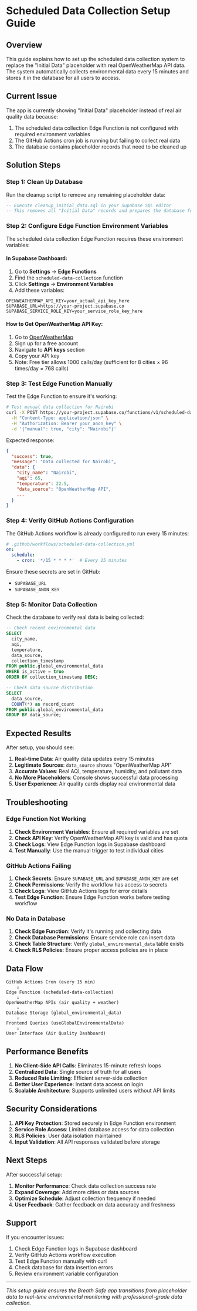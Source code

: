# Scheduled Data Collection Setup Guide

## Overview

This guide explains how to set up the scheduled data collection system to replace the "Initial Data" placeholder with real OpenWeatherMap API data. The system automatically collects environmental data every 15 minutes and stores it in the database for all users to access.

## Current Issue

The app is currently showing "Initial Data" placeholder instead of real air quality data because:
1. The scheduled data collection Edge Function is not configured with required environment variables
2. The GitHub Actions cron job is running but failing to collect real data
3. The database contains placeholder records that need to be cleaned up

## Solution Steps

### Step 1: Clean Up Database

Run the cleanup script to remove any remaining placeholder data:

```sql
-- Execute cleanup_initial_data.sql in your Supabase SQL editor
-- This removes all "Initial Data" records and prepares the database for real data
```

### Step 2: Configure Edge Function Environment Variables

The scheduled data collection Edge Function requires these environment variables:

#### In Supabase Dashboard:
1. Go to **Settings** → **Edge Functions**
2. Find the `scheduled-data-collection` function
3. Click **Settings** → **Environment Variables**
4. Add these variables:

```
OPENWEATHERMAP_API_KEY=your_actual_api_key_here
SUPABASE_URL=https://your-project.supabase.co
SUPABASE_SERVICE_ROLE_KEY=your_service_role_key_here
```

#### How to Get OpenWeatherMap API Key:
1. Go to [OpenWeatherMap](https://openweathermap.org/api)
2. Sign up for a free account
3. Navigate to **API keys** section
4. Copy your API key
5. Note: Free tier allows 1000 calls/day (sufficient for 8 cities × 96 times/day = 768 calls)

### Step 3: Test Edge Function Manually

Test the Edge Function to ensure it's working:

```bash
# Test manual data collection for Nairobi
curl -X POST https://your-project.supabase.co/functions/v1/scheduled-data-collection \
  -H "Content-Type: application/json" \
  -H "Authorization: Bearer your_anon_key" \
  -d '{"manual": true, "city": "Nairobi"}'
```

Expected response:
```json
{
  "success": true,
  "message": "Data collected for Nairobi",
  "data": {
    "city_name": "Nairobi",
    "aqi": 65,
    "temperature": 22.5,
    "data_source": "OpenWeatherMap API",
    ...
  }
}
```

### Step 4: Verify GitHub Actions Configuration

The GitHub Actions workflow is already configured to run every 15 minutes:

```yaml
# .github/workflows/scheduled-data-collection.yml
on:
  schedule:
    - cron: '*/15 * * * *'  # Every 15 minutes
```

Ensure these secrets are set in GitHub:
- `SUPABASE_URL`
- `SUPABASE_ANON_KEY`

### Step 5: Monitor Data Collection

Check the database to verify real data is being collected:

```sql
-- Check recent environmental data
SELECT 
  city_name,
  aqi,
  temperature,
  data_source,
  collection_timestamp
FROM public.global_environmental_data
WHERE is_active = true
ORDER BY collection_timestamp DESC;

-- Check data source distribution
SELECT 
  data_source,
  COUNT(*) as record_count
FROM public.global_environmental_data
GROUP BY data_source;
```

## Expected Results

After setup, you should see:

1. **Real-time Data**: Air quality data updates every 15 minutes
2. **Legitimate Sources**: `data_source` shows "OpenWeatherMap API"
3. **Accurate Values**: Real AQI, temperature, humidity, and pollutant data
4. **No More Placeholders**: Console shows successful data processing
5. **User Experience**: Air quality cards display real environmental data

## Troubleshooting

### Edge Function Not Working

1. **Check Environment Variables**: Ensure all required variables are set
2. **Check API Key**: Verify OpenWeatherMap API key is valid and has quota
3. **Check Logs**: View Edge Function logs in Supabase dashboard
4. **Test Manually**: Use the manual trigger to test individual cities

### GitHub Actions Failing

1. **Check Secrets**: Ensure `SUPABASE_URL` and `SUPABASE_ANON_KEY` are set
2. **Check Permissions**: Verify the workflow has access to secrets
3. **Check Logs**: View GitHub Actions logs for error details
4. **Test Edge Function**: Ensure Edge Function works before testing workflow

### No Data in Database

1. **Check Edge Function**: Verify it's running and collecting data
2. **Check Database Permissions**: Ensure service role can insert data
3. **Check Table Structure**: Verify `global_environmental_data` table exists
4. **Check RLS Policies**: Ensure proper access policies are in place

## Data Flow

```
GitHub Actions Cron (every 15 min)
    ↓
Edge Function (scheduled-data-collection)
    ↓
OpenWeatherMap APIs (air quality + weather)
    ↓
Database Storage (global_environmental_data)
    ↓
Frontend Queries (useGlobalEnvironmentalData)
    ↓
User Interface (Air Quality Dashboard)
```

## Performance Benefits

1. **No Client-Side API Calls**: Eliminates 15-minute refresh loops
2. **Centralized Data**: Single source of truth for all users
3. **Reduced Rate Limiting**: Efficient server-side collection
4. **Better User Experience**: Instant data access on login
5. **Scalable Architecture**: Supports unlimited users without API limits

## Security Considerations

1. **API Key Protection**: Stored securely in Edge Function environment
2. **Service Role Access**: Limited database access for data collection
3. **RLS Policies**: User data isolation maintained
4. **Input Validation**: All API responses validated before storage

## Next Steps

After successful setup:

1. **Monitor Performance**: Check data collection success rate
2. **Expand Coverage**: Add more cities or data sources
3. **Optimize Schedule**: Adjust collection frequency if needed
4. **User Feedback**: Gather feedback on data accuracy and freshness

## Support

If you encounter issues:

1. Check Edge Function logs in Supabase dashboard
2. Verify GitHub Actions workflow execution
3. Test Edge Function manually with curl
4. Check database for data insertion errors
5. Review environment variable configuration

---

*This setup guide ensures the Breath Safe app transitions from placeholder data to real-time environmental monitoring with professional-grade data collection.*
